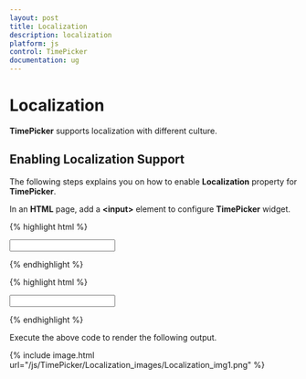 ```yaml
---
layout: post
title: Localization
description: localization
platform: js
control: TimePicker
documentation: ug
---
```


# Localization

**TimePicker** supports localization with different culture.

## Enabling Localization Support

The following steps explains you on how to enable **Localization** property for **TimePicker**.

In an **HTML** page, add a **&lt;input&gt;** element to configure **TimePicker** widget.   


{% highlight html %}

<input type="text" id="time" />

{% endhighlight %}


{% highlight html %}

<html>
<head>
    <!--You can enable localization property using the following code example.-->
    <title>Essential Studio for JavaScript : Timepicker </title>
    <meta name="viewport" content="width=device-width, initial-scale=1.0" charset="utf-8" />
    <!-- Style sheet for default theme (flat azure) -->
    <link href="http://cdn.syncfusion.com/13.1.0.21/js/web/flat-azure/ej.web.all.min.css" rel="stylesheet" />
    <!--Scripts-->
    <script src="http://cdn.syncfusion.com/js/assets/external/jquery-1.10.2.min.js"></script>
    <script src="http://cdn.syncfusion.com/js/assets/external/jquery.globalize.min.js"></script>
    <script src="http://cdn.syncfusion.com/js/assets/external/jquery.easing.1.3.min.js"></script>
    <script src="http://ajax.aspnetcdn.com/ajax/globalize/0.1.1/cultures/globalize.cultures.js"> </script>
    <script src="http://cdn.syncfusion.com/13.1.0.21/js/web/ej.web.all.min.js"></script>
</head>
<body>
    <div class="content-container-fluid">
        <div class="row">
            <div class="cols-sample-area">
                <div class="frame">
                    <div class="control">
                        <input type="text" id="time" accesskey="j"/>
                    </div>
                </div>
            </div>
        </div>
    </div>
    <script type="text/javascript">
        $(function () {
            $('#time').ejTimePicker({
                locale: "zh-CN"
            });
        });
    </script>
</body>
</html>

{% endhighlight %}


Execute the above code to render the following output.

{% include image.html url="/js/TimePicker/Localization_images/Localization_img1.png" %}

